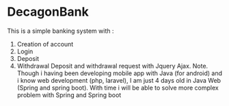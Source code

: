 # DecagonBank
This is a simple banking system with :
1. Creation of account
2. Login
3. Deposit
4. Withdrawal
Deposit and withdrawal request with Jquery Ajax.
Note.
Though i having been developing mobile app with Java (for android) and i know web development (php, laravel),
I am just 4 days old in Java Web (Spring and spring boot).
With time i will be able to solve more complex problem with Spring and Spring boot
